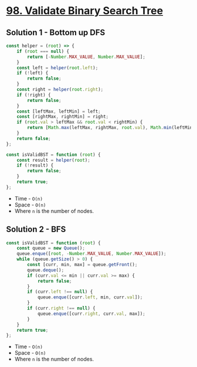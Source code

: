 # [98. Validate Binary Search Tree](https://leetcode.com/problems/validate-binary-search-tree/)

## Solution 1 - Bottom up DFS

```js
const helper = (root) => {
    if (root === null) {
        return [-Number.MAX_VALUE, Number.MAX_VALUE];
    }
    const left = helper(root.left);
    if (!left) {
        return false;
    }
    const right = helper(root.right);
    if (!right) {
        return false;
    }
    const [leftMax, leftMin] = left;
    const [rightMax, rightMin] = right;
    if (root.val > leftMax && root.val < rightMin) {
        return [Math.max(leftMax, rightMax, root.val), Math.min(leftMin, rightMin, root.val)];
    }
    return false;
};

const isValidBST = function (root) {
    const result = helper(root);
    if (!result) {
        return false;
    }
    return true;
};
```

-   Time - `O(n)`
-   Space - `O(n)`
-   Where `n` is the number of nodes.

## Solution 2 - BFS

```js
const isValidBST = function (root) {
    const queue = new Queue();
    queue.enque([root, -Number.MAX_VALUE, Number.MAX_VALUE]);
    while (queue.getSize() > 0) {
        const [curr, min, max] = queue.getFront();
        queue.deque();
        if (curr.val <= min || curr.val >= max) {
            return false;
        }
        if (curr.left !== null) {
            queue.enque([curr.left, min, curr.val]);
        }
        if (curr.right !== null) {
            queue.enque([curr.right, curr.val, max]);
        }
    }
    return true;
};
```

-   Time - `O(n)`
-   Space - `O(n)`
-   Where `n` is the number of nodes.

